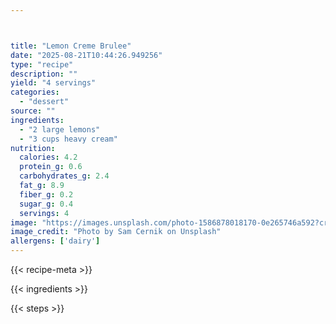 ```yaml
---



title: "Lemon Creme Brulee"
date: "2025-08-21T10:44:26.949256"
type: "recipe"
description: ""
yield: "4 servings"
categories:
  - "dessert"
source: ""
ingredients:
  - "2 large lemons"
  - "3 cups heavy cream"
nutrition:
  calories: 4.2
  protein_g: 0.6
  carbohydrates_g: 2.4
  fat_g: 8.9
  fiber_g: 0.2
  sugar_g: 0.4
  servings: 4
image: "https://images.unsplash.com/photo-1586878018170-0e265746a592?crop=entropy&cs=tinysrgb&fit=max&fm=jpg&ixid=M3w3OTQ5MzV8MHwxfHNlYXJjaHwxfHxsZW1vbiUyMGNyZW1lJTIwYnJ1bGVlJTIwZm9vZCUyMGRlc3NlcnR8ZW58MXwwfHx8MTc1NTc5NTkxMXww&ixlib=rb-4.1.0&q=80&w=1080"
image_credit: "Photo by Sam Cernik on Unsplash"
allergens: ['dairy']
---
```


{{< recipe-meta >}}

{{< ingredients >}}

{{< steps >}}
